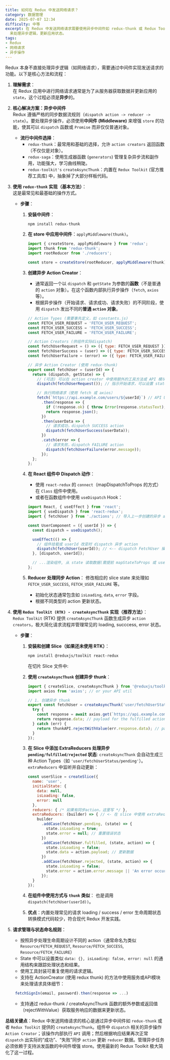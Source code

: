 ```yaml
---
title: 如何在 Redux 中发送网络请求？
category: 数据管理
date: 2025-07-07 12:34
difficulty: 中等
excerpt: 在 Redux 中发送网络请求需要使用异步中间件如 redux-thunk 或 Redux Toolkit 的 createAsyncThunk
  来处理异步逻辑，更新应用状态。
tags:
- Redux
- 网络请求
- 异步操作
---
```

Redux 本身不直接处理异步逻辑（如网络请求），需要通过中间件实现发送请求的功能。以下是核心方法和流程：

1.  **理解需求**：  
    在 Redux 应用中进行网络请求通常是为了从服务器获取数据并更新应用的 `state`，这个过程必须是**异步**的。

2.  **核心解决方案：异步中间件**  
    Redux 遵循严格的同步数据流规则（`dispatch action -> reducer -> state`）。要处理异步操作，必须使用**中间件 (Middleware)** 来增强 `store` 的功能，使其可以 `dispatch` 函数或 `Promise` 而非仅仅普通对象。
    *   **流行中间件选择**：
        *   `redux-thunk`：最常用和基础的选择，允许 `action creators` 返回函数（不仅仅是对象）。
        *   `redux-saga`：使用生成器函数 (`generators`) 管理复杂异步流和副作用，功能强大，学习曲线稍陡。
        *   `redux-toolkit's` `createAsyncThunk`：内置在 `Redux Toolkit` (官方推荐工具库) 中，抽象掉了大部分样板代码。

3.  **使用 `redux-thunk` 实现（基本方法）**：  
    这是最常见和最基础的操作方式。
    *   **步骤**：
        1.  **安装中间件**：
            
            ```bash
            npm install redux-thunk
            ```
        2.  **在 store 中应用中间件**：`applyMiddleware(thunk)`。
            
            ```javascript
            import { createStore, applyMiddleware } from 'redux';
            import thunk from 'redux-thunk';
            import rootReducer from './reducers';

            const store = createStore(rootReducer, applyMiddleware(thunk));
            ```
        3.  **创建异步 Action Creator**：
            *   通常返回一个以 `dispatch` 和 `getState` 为参数的**函数**（不是普通的 `action` 对象）。在这个函数内部执行异步操作（`fetch`, `axios`等）。
            *   根据异步操作（开始请求、请求成功、请求失败）的不同阶段，使用 `dispatch` 发出不同的**普通 `action` 对象**。
            
            ```javascript
            // Action Types (需要事先定义，如 constants.js)
            const FETCH_USER_REQUEST = 'FETCH_USER_REQUEST';
            const FETCH_USER_SUCCESS = 'FETCH_USER_SUCCESS';
            const FETCH_USER_FAILURE = 'FETCH_USER_FAILURE';

            // Action Creators (供组件实际dispatch)
            const fetchUserRequest = () => ({ type: FETCH_USER_REQUEST });
            const fetchUserSuccess = (user) => ({ type: FETCH_USER_SUCCESS, payload: user });
            const fetchUserFailure = (error) => ({ type: FETCH_USER_FAILURE, error: error });

            // 异步 Action Creator (使用 redux-thunk)
            export const fetchUser = (userId) => {
              return (dispatch, getState) => {
                // (可选) 可以在 action creator 中使用额外的工具方法或 API 模块 (如 axios, fetchSignIn 示例所示)
                dispatch(fetchUserRequest()); // 指示开始请求，可以设置 state.loading = true 或类似状态

                // 执行网络请求（使用 fetch 或 axios）
                fetch(`https://api.example.com/users/${userId}`) // API URL
                  .then(response => {
                    if (!response.ok) { throw Error(response.statusText); }
                    return response.json();
                  })
                  .then(userData => {
                    // 请求成功，dispatch SUCCESS action
                    dispatch(fetchUserSuccess(userData));
                  })
                  .catch(error => {
                    // 请求失败，dispatch FAILURE action
                    dispatch(fetchUserFailure(error.message));
                  });
              };
            };
            ```
        4.  **在 React 组件中 Dispatch 动作**：
            *   使用 `react-redux` 的 `connect`（mapDispatchToProps 的方式）在 `Class` 组件中使用。
            *   或者在函数组件中使用 `useDispatch` Hook：
            
            ```javascript
            import React, { useEffect } from 'react';
            import { useDispatch } from 'react-redux';
            import { fetchUser } from './actions'; // 导入上一步创建的异步 action creator

            const UserComponent = ({ userId }) => {
              const dispatch = useDispatch();

              useEffect(() => {
                // 组件挂载或 userId 改变时 dispatch 异步 action
                dispatch(fetchUser(userId)); // <-- dispatch FetchUser 操作
              }, [dispatch, userId]);

              // ...渲染组件, 从 state 读取数据(需提前 mapStateToProps 或 useSelector)
            };
            ```
        5.  **Reducer 处理同步 Action**：
            修改相应的 slice state 来处理如 `FETCH_USER_SUCCESS`, `FETCH_USER_FAILURE` 等。
            *   初始化状态通常包含如 `isLoading`, `data`, `error` 字段。
            *   根据不同类型的 action 更新状态。

4.  **使用 `Redux Toolkit (RTK) - createAsyncThunk` 实现（推荐方法）**：  
    `Redux Toolkit` (RTK) 提供 `createAsyncThunk` 函数生成异步 `action creators`，极大简化请求流程并管理常见的 loading, succcess, error 状态。
    *   **步骤**：
        1.  **安装和创建 Slice（如果还未使用 RTK）**：
            
            ```bash
            npm install @reduxjs/toolkit react-redux
            ```
            在切片 Slice 文件中:
        2.  **使用 `createAsyncThunk` 创建异步 thunk**：
            
            ```javascript
            import { createSlice, createAsyncThunk } from '@reduxjs/toolkit';
            import axios from 'axios'; // or your API util

            // 1. 创建异步 thunk
            export const fetchUser = createAsyncThunk('user/fetchUserStatus', async (userId, thunkAPI) => {
              try {
                const response = await axios.get(`https://api.example.com/users/${userId}`); // <-- API Call 在 createAsyncThunk 函数的函数体中执行
                return response.data; // payload for the fulfilled action
              } catch (err) {
                return thunkAPI.rejectWithValue(err.response.data); // payload for the rejected action
              }
            });
            ```
        3.  **在 Slice 中添加 ExtraReducers 处理异步 `pending/fulfilled/rejected` 状态**:
            `createAsyncThunk` 会自动生成三种 Action Types（如 `'user/fetchUserStatus/pending'`）。`extraReducers` 中监听并自动更新：
            
            ```javascript
            const userSlice = createSlice({
              name: 'user',
              initialState: {
                data: null,
                isLoading: false,
                error: null
              },
              reducers: { /* 如果有同步action，这里写 */ },
              extraReducers: (builder) => { // <- 在 slice 中使用 extraReducers 构建器处理异步操作的状态变更
                builder
                  .addCase(fetchUser.pending, (state) => {
                    state.isLoading = true;
                    state.error = null; // 重置错误状态
                  })
                  .addCase(fetchUser.fulfilled, (state, action) => {
                    state.isLoading = false;
                    state.data = action.payload; // 更新数据
                  })
                  .addCase(fetchUser.rejected, (state, action) => {
                    state.isLoading = false;
                    state.error = action.error.message || 'An error occurred'; // 设置错误状态
                  });
              }
            });
            ```
        4.  **在组件中使用方式与 `thunk` 类似**：
            也是调用 `dispatch(fetchUser(userId))`。
        5.  **优点**：内置处理常见的请求 loading / success / error 生命周期状态转换模式代码较少，符合现代 Redux 开发实践。

5.  **请求管理与状态命名规则**：
    *   按照异步处理生命周期设计不同的 action（通常命名为类似 `Resource/FETCH_REQUEST`, `Resource/FETCH_SUCCESS`, `Resource/FETCH_FAILURE`）
    *   State 中可以设置类似 `data: {}, isLoading: false, error: null` 的通用结构来跟踪处理状态和结果。
    *   使用工具封装可重复使用的请求逻辑。
    *   支持在 ActionCreator (使用 redux thunk) 的方法中使用服务或API模块来处理请求具体细节：
       
       ```javascript
        fetchSignIn(email, password).then(response => ...)
       ```
    *   支持通过 redux-thunk / createAsyncThunk 函数的额外参数或返回值（rejectWithValue）获取服务响应的数据来更新状态。

**总结关键点**：Redux 中发送网络请求的核心是通过异步中间件如 `redux-thunk` 或者 `Redux Toolkit` 提供的 `createAsyncThunk`。组件中 `dispatch` 相关的异步操作 `Action Creator`；该操作内部执行 `API` 调用；然后根据响应结果再次正常 `dispatch` 出实际的“成功”、“失败”同步 `action` 更新 `reducer` 数据。管理异步任务必须依赖于支持派发函数的中间件增强 store。使用最新的 Redux Toolkit 极大简化了这一过程。
